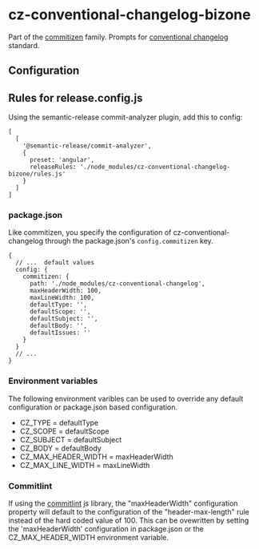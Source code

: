 # cz-conventional-changelog-bizone

Part of the [commitizen](https://github.com/commitizen/cz-cli) family. Prompts for [conventional changelog](https://github.com/conventional-changelog/conventional-changelog) standard.

## Configuration

## Rules for release.config.js

Using the semantic-release commit-analyzer plugin, add this to config:

```json5
[
  [
    '@semantic-release/commit-analyzer',
    {
      preset: 'angular',
      releaseRules: './node_modules/cz-conventional-changelog-bizone/rules.js'
    }
  ]
]
```

### package.json

Like commitizen, you specify the configuration of cz-conventional-changelog through the package.json's `config.commitizen` key.

```json5
{
  // ...  default values
  config: {
    commitizen: {
      path: './node_modules/cz-conventional-changelog',
      maxHeaderWidth: 100,
      maxLineWidth: 100,
      defaultType: '',
      defaultScope: '',
      defaultSubject: '',
      defaultBody: '',
      defaultIssues: ''
    }
  }
  // ...
}
```

### Environment variables

The following environment varibles can be used to override any default configuration or package.json based configuration.

- CZ_TYPE = defaultType
- CZ_SCOPE = defaultScope
- CZ_SUBJECT = defaultSubject
- CZ_BODY = defaultBody
- CZ_MAX_HEADER_WIDTH = maxHeaderWidth
- CZ_MAX_LINE_WIDTH = maxLineWidth

### Commitlint

If using the [commitlint](https://github.com/conventional-changelog/commitlint) js library, the "maxHeaderWidth" configuration property will default to the configuration of the "header-max-length" rule instead of the hard coded value of 100. This can be ovewritten by setting the 'maxHeaderWidth' configuration in package.json or the CZ_MAX_HEADER_WIDTH environment variable.
